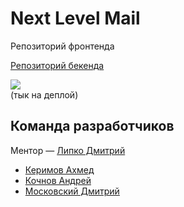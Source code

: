 # Next Level Mail
Репозиторий фронтенда

[Репозиторий бекенда](https://github.com/go-park-mail-ru/2019_2_Next_Level)

<a href="https://nl-mail.ru"><img src="https://sun9-28.userapi.com/c857628/v857628146/818b3/Uqc9OlGEf20.jpg"></a>
<br>(тык на деплой)

## Команда разработчиков
Ментор — [Липко Дмитрий](https://github.com/dlipko)
- [Керимов Ахмед](https://github.com/wcdbmv)
- [Кочнов Андрей](https://github.com/tamerlanchik)
- [Московский Дмитрий](https://github.com/drhugoz)
